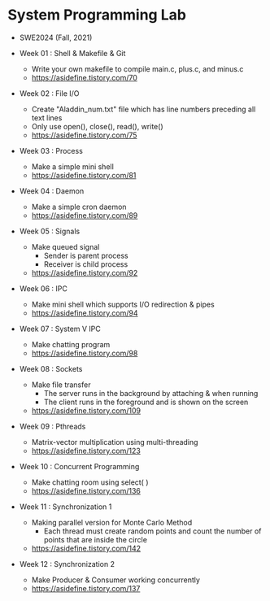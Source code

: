 # System Programming Lab

- SWE2024 (Fall, 2021)

- Week 01 : Shell & Makefile & Git
  - Write your own makefile to compile main.c, plus.c, and minus.c
  - https://asidefine.tistory.com/70 
- Week 02 : File I/O
  - Create "Aladdin_num.txt" file which has line numbers preceding all text lines
  - Only use open(), close(), read(), write()
  - https://asidefine.tistory.com/75
- Week 03 : Process
  - Make a simple mini shell
  - https://asidefine.tistory.com/81
- Week 04 : Daemon
  - Make a simple cron daemon
  - https://asidefine.tistory.com/89
- Week 05 : Signals
  - Make queued signal 
    - Sender is parent process
    - Receiver is child process
  - https://asidefine.tistory.com/92
- Week 06 : IPC
  - Make mini shell which supports I/O redirection & pipes
  - https://asidefine.tistory.com/94  
- Week 07 : System V IPC
  - Make chatting program 
  - https://asidefine.tistory.com/98
- Week 08 : Sockets
  - Make file transfer
    -  The server runs in the background by attaching & when running
    -  The client runs in the foreground and is shown on the screen
  - https://asidefine.tistory.com/109
- Week 09 : Pthreads
  - Matrix-vector multiplication using multi-threading
  - https://asidefine.tistory.com/123
- Week 10 : Concurrent Programming
  - Make chatting room using select( )
  - https://asidefine.tistory.com/136
- Week 11 : Synchronization 1
  - Making parallel version for Monte Carlo Method
    - Each thread must create random points and count the number of points that are inside the circle
  - https://asidefine.tistory.com/142
- Week 12 : Synchronization 2 
  - Make Producer & Consumer working concurrently
  - https://asidefine.tistory.com/137

